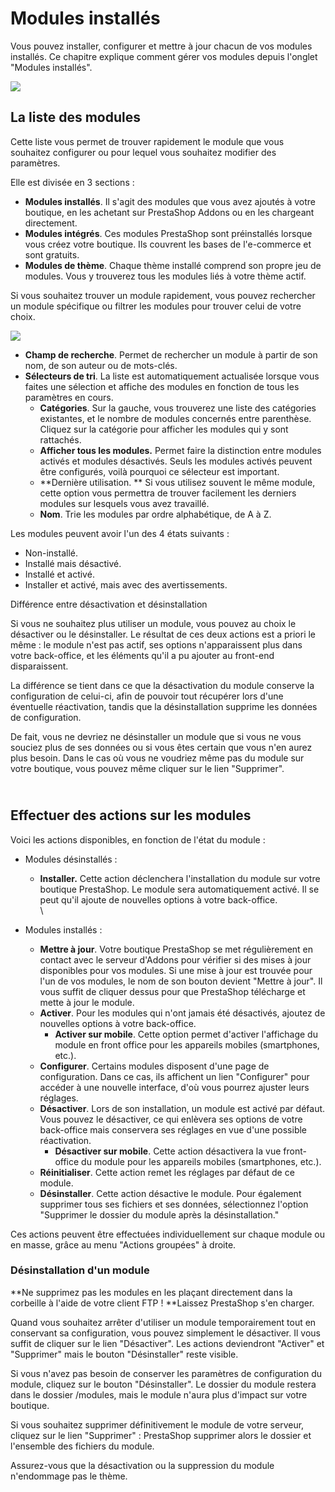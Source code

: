# Modules installés

Vous pouvez installer, configurer et mettre à jour chacun de vos modules installés. Ce chapitre explique comment gérer vos modules depuis l'onglet "Modules installés".

![](../../../../.gitbook/assets/51185201.png)

## La liste des modules <a href="modulesinstalles-lalistedesmodules" id="modulesinstalles-lalistedesmodules"></a>

Cette liste vous permet de trouver rapidement le module que vous souhaitez configurer ou pour lequel vous souhaitez modifier des paramètres.

Elle est divisée en 3 sections :

* **Modules installés**. Il s'agit des modules que vous avez ajoutés à votre boutique, en les achetant sur PrestaShop Addons ou en les chargeant directement.
* **Modules intégrés**. Ces modules PrestaShop sont préinstallés lorsque vous créez votre boutique. Ils couvrent les bases de l'e-commerce et sont gratuits.
* **Modules de thème**. Chaque thème installé comprend son propre jeu de modules. Vous y trouverez tous les modules liés à votre thème actif.

Si vous souhaitez trouver un module rapidement, vous pouvez rechercher un module spécifique ou filtrer les modules pour trouver celui de votre choix.

![](../../../../.gitbook/assets/51185200.png)

* **Champ de recherche**. Permet de rechercher un module à partir de son nom, de son auteur ou de mots-clés.
* **Sélecteurs de tri**. La liste est automatiquement actualisée lorsque vous faites une sélection et affiche des modules en fonction de tous les paramètres en cours.
  * **Catégories**. Sur la gauche, vous trouverez une liste des catégories existantes, et le nombre de modules concernés entre parenthèse. Cliquez sur la catégorie pour afficher les modules qui y sont rattachés.
  * **Afficher tous les modules.** Permet faire la distinction entre modules activés et modules désactivés. Seuls les modules activés peuvent être configurés, voilà pourquoi ce sélecteur est important.
  * **Dernière utilisation. ** Si vous utilisez souvent le même module, cette option vous permettra de trouver facilement les derniers modules sur lesquels vous avez travaillé.
  * **Nom**. Trie les modules par ordre alphabétique, de A à Z.

Les modules peuvent avoir l'un des 4 états suivants :

* Non-installé.
* Installé mais désactivé.
* Installé et activé.
* Installer et activé, mais avec des avertissements.

Différence entre désactivation et désinstallation

Si vous ne souhaitez plus utiliser un module, vous pouvez au choix le désactiver ou le désinstaller. Le résultat de ces deux actions est a priori le même : le module n'est pas actif, ses options n'apparaissent plus dans votre back-office, et les éléments qu'il a pu ajouter au front-end disparaissent.

La différence se tient dans ce que la désactivation du module conserve la configuration de celui-ci, afin de pouvoir tout récupérer lors d'une éventuelle réactivation, tandis que la désinstallation supprime les données de configuration.

De fait, vous ne devriez ne désinstaller un module que si vous ne vous souciez plus de ses données ou si vous êtes certain que vous n'en aurez plus besoin. Dans le cas où vous ne voudriez même pas du module sur votre boutique, vous pouvez même cliquer sur le lien "Supprimer".

\
Effectuer des actions sur les modules <a href="modulesinstalles-effectuerdesactionssurlesmodules" id="modulesinstalles-effectuerdesactionssurlesmodules"></a>
-------------------------------------------------------------------------------------------------------------------------------------------------------------

Voici les actions disponibles, en fonction de l'état du module :

* Modules désinstallés :
  * **Installer.** Cette action déclenchera l'installation du module sur votre boutique PrestaShop. Le module sera automatiquement activé. Il se peut qu'il ajoute de nouvelles options à votre back-office.\
    \

* Modules installés :
  * **Mettre à jour**. Votre boutique PrestaShop se met régulièrement en contact avec le serveur d'Addons pour vérifier si des mises à jour disponibles pour vos modules. Si une mise à jour est trouvée pour l'un de vos modules, le nom de son bouton devient "Mettre à jour". Il vous suffit de cliquer dessus pour que PrestaShop télécharge et mette à jour le module.
  * **Activer**. Pour les modules qui n'ont jamais été désactivés, ajoutez de nouvelles options à votre back-office.
    * **Activer sur mobile**. Cette option permet d'activer l'affichage du module en front office pour les appareils mobiles (smartphones, etc.).
  * **Configurer**. Certains modules disposent d'une page de configuration. Dans ce cas, ils affichent un lien "Configurer" pour accéder à une nouvelle interface, d'où vous pourrez ajuster leurs réglages.
  * **Désactiver**. Lors de son installation, un module est activé par défaut. Vous pouvez le désactiver, ce qui enlèvera ses options de votre back-office mais conservera ses réglages en vue d'une possible réactivation.
    * **Désactiver sur mobile**. Cette action désactivera la vue front-office du module pour les appareils mobiles (smartphones, etc.).
  * **Réinitialiser**. Cette action remet les réglages par défaut de ce module.
  * **Désinstaller**. Cette action désactive le module. Pour également supprimer tous ses fichiers et ses données, sélectionnez l'option "Supprimer le dossier du module après la désinstallation."

Ces actions peuvent être effectuées individuellement sur chaque module ou en masse, grâce au menu  "Actions groupées" à droite.

### Désinstallation d'un module <a href="modulesinstalles-desinstallationdunmodule" id="modulesinstalles-desinstallationdunmodule"></a>

**Ne supprimez pas les modules en les plaçant directement dans la corbeille à l'aide de votre client FTP ! **Laissez PrestaShop s'en charger.

Quand vous souhaitez arrêter d'utiliser un module temporairement tout en conservant sa configuration, vous pouvez simplement le désactiver. Il vous suffit de cliquer sur le lien "Désactiver". Les actions deviendront "Activer" et "Supprimer" mais le bouton "Désinstaller" reste visible.

Si vous n'avez pas besoin de conserver les paramètres de configuration du module, cliquez sur le bouton "Désinstaller". Le dossier du module restera dans le dossier /modules, mais le module n'aura plus d'impact sur votre boutique.&#x20;

Si vous souhaitez supprimer définitivement le module de votre serveur, cliquez sur le lien "Supprimer" : PrestaShop supprimer alors le dossier et l'ensemble des fichiers du module.

Assurez-vous que la désactivation ou la suppression du module n'endommage pas le thème.
